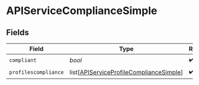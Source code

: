 # APIServiceComplianceSimple


## Fields

| Field                                                                                               | Type                                                                                                | Required                                                                                            | Description                                                                                         |
| --------------------------------------------------------------------------------------------------- | --------------------------------------------------------------------------------------------------- | --------------------------------------------------------------------------------------------------- | --------------------------------------------------------------------------------------------------- |
| `compliant`                                                                                         | *bool*                                                                                              | :heavy_check_mark:                                                                                  | N/A                                                                                                 |
| `profilescompliance`                                                                                | list[[APIServiceProfileComplianceSimple](../../models/shared/apiserviceprofilecompliancesimple.md)] | :heavy_check_mark:                                                                                  | N/A                                                                                                 |